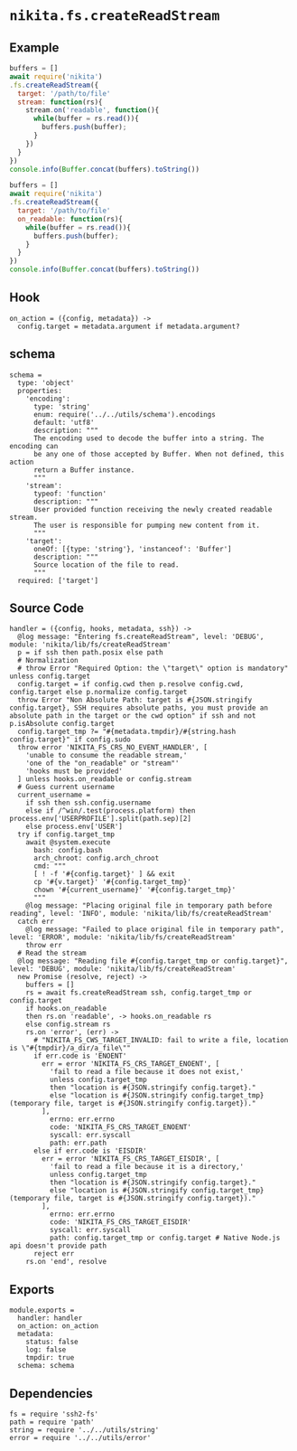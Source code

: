
# `nikita.fs.createReadStream`

## Example

```js
buffers = []
await require('nikita')
.fs.createReadStream({
  target: '/path/to/file'
  stream: function(rs){
    stream.on('readable', function(){
      while(buffer = rs.read()){
        buffers.push(buffer);
      }
    })
  }
})
console.info(Buffer.concat(buffers).toString())
```

```js
buffers = []
await require('nikita')
.fs.createReadStream({
  target: '/path/to/file'
  on_readable: function(rs){
    while(buffer = rs.read()){
      buffers.push(buffer);
    }
  }
})
console.info(Buffer.concat(buffers).toString())
```

## Hook

    on_action = ({config, metadata}) ->
      config.target = metadata.argument if metadata.argument?

## schema

    schema =
      type: 'object'
      properties:
        'encoding':
          type: 'string'
          enum: require('../../utils/schema').encodings
          default: 'utf8'
          description: """
          The encoding used to decode the buffer into a string. The encoding can
          be any one of those accepted by Buffer. When not defined, this action
          return a Buffer instance.
          """
        'stream':
          typeof: 'function'
          description: """
          User provided function receiving the newly created readable stream.
          The user is responsible for pumping new content from it.
          """
        'target':
          oneOf: [{type: 'string'}, 'instanceof': 'Buffer']
          description: """
          Source location of the file to read.
          """
      required: ['target']

## Source Code

    handler = ({config, hooks, metadata, ssh}) ->
      @log message: "Entering fs.createReadStream", level: 'DEBUG', module: 'nikita/lib/fs/createReadStream'
      p = if ssh then path.posix else path
      # Normalization
      # throw Error "Required Option: the \"target\" option is mandatory" unless config.target
      config.target = if config.cwd then p.resolve config.cwd, config.target else p.normalize config.target
      throw Error "Non Absolute Path: target is #{JSON.stringify config.target}, SSH requires absolute paths, you must provide an absolute path in the target or the cwd option" if ssh and not p.isAbsolute config.target
      config.target_tmp ?= "#{metadata.tmpdir}/#{string.hash config.target}" if config.sudo
      throw error 'NIKITA_FS_CRS_NO_EVENT_HANDLER', [
        'unable to consume the readable stream,'
        'one of the "on_readable" or "stream"'
        'hooks must be provided'
      ] unless hooks.on_readable or config.stream
      # Guess current username
      current_username =
        if ssh then ssh.config.username
        else if /^win/.test(process.platform) then process.env['USERPROFILE'].split(path.sep)[2]
        else process.env['USER']
      try if config.target_tmp
        await @system.execute
          bash: config.bash
          arch_chroot: config.arch_chroot
          cmd: """
          [ ! -f '#{config.target}' ] && exit
          cp '#{v.target}' '#{config.target_tmp}'
          chown '#{current_username}' '#{config.target_tmp}'
          """
        @log message: "Placing original file in temporary path before reading", level: 'INFO', module: 'nikita/lib/fs/createReadStream'
      catch err
        @log message: "Failed to place original file in temporary path", level: 'ERROR', module: 'nikita/lib/fs/createReadStream'
        throw err
      # Read the stream
      @log message: "Reading file #{config.target_tmp or config.target}", level: 'DEBUG', module: 'nikita/lib/fs/createReadStream'
      new Promise (resolve, reject) ->
        buffers = []
        rs = await fs.createReadStream ssh, config.target_tmp or config.target
        if hooks.on_readable
        then rs.on 'readable', -> hooks.on_readable rs
        else config.stream rs
        rs.on 'error', (err) ->
          # "NIKITA_FS_CWS_TARGET_INVALID: fail to write a file, location is \"#{tmpdir}/a_dir/a_file\""
          if err.code is 'ENOENT'
            err = error 'NIKITA_FS_CRS_TARGET_ENOENT', [
              'fail to read a file because it does not exist,'
              unless config.target_tmp
              then "location is #{JSON.stringify config.target}."
              else "location is #{JSON.stringify config.target_tmp} (temporary file, target is #{JSON.stringify config.target})."
            ],
              errno: err.errno
              code: 'NIKITA_FS_CRS_TARGET_ENOENT'
              syscall: err.syscall
              path: err.path
          else if err.code is 'EISDIR'
            err = error 'NIKITA_FS_CRS_TARGET_EISDIR', [
              'fail to read a file because it is a directory,'
              unless config.target_tmp
              then "location is #{JSON.stringify config.target}."
              else "location is #{JSON.stringify config.target_tmp} (temporary file, target is #{JSON.stringify config.target})."
            ],
              errno: err.errno
              code: 'NIKITA_FS_CRS_TARGET_EISDIR'
              syscall: err.syscall
              path: config.target_tmp or config.target # Native Node.js api doesn't provide path
          reject err
        rs.on 'end', resolve

## Exports

    module.exports =
      handler: handler
      on_action: on_action
      metadata:
        status: false
        log: false
        tmpdir: true
      schema: schema

## Dependencies

    fs = require 'ssh2-fs'
    path = require 'path'
    string = require '../../utils/string'
    error = require '../../utils/error'
